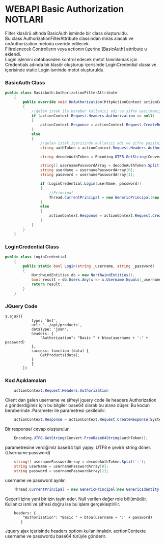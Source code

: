 # WEBAPI Basic Authorization NOTLARI

Filter klasörü altında BasicAuth isminde bir class oluşturuldu.<br>
Bu class AuthorizationFilterAttribute classından miras alacak ve onAuthorization metodu overide edilecek.<br>
Filtrelenecek Controllerın veya actionın üzerine [BasicAuth] attribute u eklendi.<br>
Login işlemini databaseden kontrol edecek metot tanımlamak için Credentials adında bir klasör oluşturup içerisinde LoginCredential classı ve içerisinde static Login isminde metot oluşturuldu.<br>
### BasicAuth Class
```csharp
public class BasicAuth:AuthorizationFilterAttribute
    {
        public override void OnAuthorization(HttpActionContext actionContext)
        {
            //gelen istek ile beraber kullanıcı adı ve şifre yazılmamışsa ziyaretçiye tekrar "unauthorized" kodunu mesaj ile beraber döndürüyoruz.
            if (actionContext.Request.Headers.Authorization == null)
            {
                actionContext.Response = actionContext.Request.CreateResponse(System.Net.HttpStatusCode.Unauthorized,"bu alanı görüntülemeye yetkiniz bulunmamaktadı!");
            }
            else
            {
                //gelen istek içerisinde kullanıcı adı ve şifre yazılmışsa bu bilgiler bize her zaman Base64 şeklinde şifrelenmiş olarak teslim edilir. Bu durumda bu şifreyi string (Utf8) olarak çevirmemiz ardından veritabanında kontrol etmemiz gerekmektedir.
                string authToken = actionContext.Request.Headers.Authorization.Parameter;

                string decodeAuthToken = Encoding.UTF8.GetString(Convert.FromBase64String(authToken));

                string[] usernamePasswordArray = decodeAuthToken.Split(':');
                string userName = usernamePasswordArray[0];
                string password = usernamePasswordArray[1];

                if (LoginCredential.Login(userName, password))
                {
                    //Principal
                    Thread.CurrentPrincipal = new GenericPrincipal(new GenericIdentity(userName), null);
                }
                else
                {
                    actionContext.Response = actionContext.Request.CreateResponse(System.Net.HttpStatusCode.Unauthorized, "bu alanı görüntülemeye yetkiniz bulunmamaktadı!");
                }
            }
        }
    }
```
### LoginCredential Class
```csharp
public class LoginCredential
    {
        public static bool Login(string _username, string _password)
        {
            NorthwindEntities db = new NorthwindEntities();
            bool result = db.Users.Any(x => x.Username.Equals(_username) && x.Password.Equals(_password));
            return result;
        }
    }
```
### JQuery Code
```jquery
$.ajax({
            type: 'Get',
            url: '../api/products',
            dataType: 'json',
            headers: {
                "Authorization": "Basic " + btoa(username + ':' + password)
            },
            success: function (data) {
                GetProducts(data);
            }
            }
        })
```
### Kod Açıklamaları

```csharp
    actionContext.Request.Headers.Authorization 
```
Client dan gelen username ve şifreyi jquery code ile headers Authorization a gönderdiğimiz için bu bilgiler base64 olarak bu alana düşer. Bu kodun beraberinde .Parameter ile parametresi çekilebilir.
```csharp
    actionContext.Response = actionContext.Request.CreateResponse(System.Net.HttpStatusCode.Unauthorized,"bu alanı görüntülemeye yetkiniz bulunmamaktadı!");  
```
Bir response/ cevap oluşturulur.
```csharp
    Encoding.UTF8.GetString(Convert.FromBase64String(authToken)); 
```
parametresine verdiğimiz base64 tipli yapıyı UTF8 e çevirir string döner. (Username:password)
```csharp
    string[] usernamePasswordArray = decodeAuthToken.Split(':');
    string userName = usernamePasswordArray[0];
    string password = usernamePasswordArray[1];
```
username ve password ayrılır.
```csharp
    Thread.CurrentPrincipal = new GenericPrincipal(new GenericIdentity(userName), null);
```
Geçerli izine yeni bir izin tayin eder. Null verilen değer role bölümüdür. Kullanıcı ismi ve şifresi doğru ise bu işlem gerçekleştirilir.
```jquery
    headers: { 
        "Authorization": "Basic " + btoa(username + ':' + password)
       }
```
Jquery ajax içerisinde headers optionı kullanılmalıdır. acrtionContexte username ve passwordu base64 türüyle gönderir.
